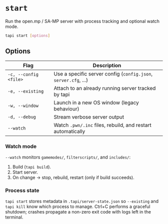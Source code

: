 # `start`

Run the open.mp / SA-MP server with process tracking and optional watch mode.

```bash
tapi start [options]
```

## Options

| Flag | Description |
|------|-------------|
| `-c, --config <file>` | Use a specific server config (`config.json`, `server.cfg`, ...) |
| `-e, --existing` | Attach to an already running server tracked by tapi |
| `-w, --window` | Launch in a new OS window (legacy behaviour) |
| `-d, --debug` | Stream verbose server output |
| `--watch` | Watch `.pwn/.inc` files, rebuild, and restart automatically |

### Watch mode

`--watch` monitors `gamemodes/`, `filterscripts/`, and `includes/`:

1. Build (`tapi build`).
2. Start server.
3. On change → stop, rebuild, restart (only if build succeeds).

### Process state

`tapi start` stores metadata in `.tapi/server-state.json` so `--existing` and `tapi kill` know which process to manage. Ctrl+C performs a graceful shutdown; crashes propagate a non-zero exit code with logs left in the terminal.
